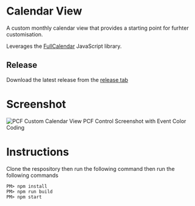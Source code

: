 # Calendar View
A custom monthly calendar view that provides a starting point for furhter customisation.

Leverages the [FullCalendar](https://fullcalendar.io) JavaScript library.

## Release
Download the latest release from the [release tab](../../releases/latest)

# Screenshot
![PCF Custom Calendar View PCF Control Screenshot with Event Color Coding](../../blob/master/Screenshots/Calendar%20view.png?raw=true)

# Instructions
Clone the respository then run the following command then run the following commands
```
PM> npm install
PM> npm run build
PM> npm start
```
